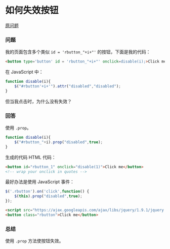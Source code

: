 如何失效按钮
=====================

[原问题](https://stackoverflow.com/questions/15122526/disable-button-in-jquery)

### 问题

我的页面包含多个类似 `id = 'rbutton_"+i+"'` 的按钮，下面是我的代码：

```html
<button type='button' id = 'rbutton_"+i+"' onclick=disable(i);>Click me</button>
```

在 JavaScript 中：

```js
function disable(i){
    $("#rbutton'+i+'").attr("disabled","disabled");
}
```

但当我点击时，为什么没有失效？

### 回答

使用 `.prop`。

```js
function disable(i){
    $("#rbutton_"+i).prop("disabled",true);
}
```

生成的代码 HTML 代码：

```html
<button id="rbutton_1" onclick="disable(1)">Click me</button>
<!-- wrap your onclick in quotes -->
```

最好办法是使用 JavaScript 事件：

```js
$('.rbutton').on('click',function() {
    $(this).prop("disabled",true);
});
```

```html
<script src="https://ajax.googleapis.com/ajax/libs/jquery/1.9.1/jquery.min.js"></script>
<button class="rbutton">Click me</button>
```

### 总结

使用 `.prop` 方法使按钮失效。


